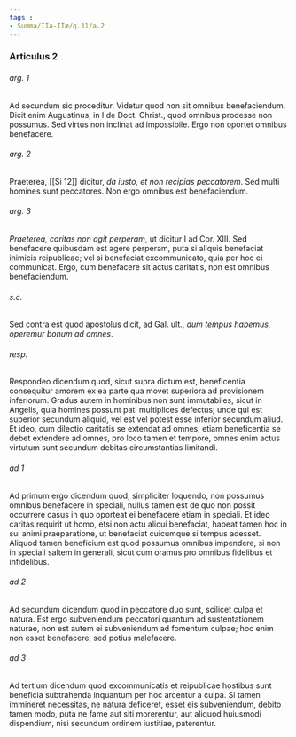 ```yaml
---
tags : 
- Summa/IIa-IIæ/q.31/a.2
---
```


### Articulus 2

###### arg. 1
Ad secundum sic proceditur. Videtur quod non sit omnibus benefaciendum. Dicit enim Augustinus, in I de Doct. Christ., quod omnibus prodesse non possumus. Sed virtus non inclinat ad impossibile. Ergo non oportet omnibus benefacere.

###### arg. 2
Praeterea, [[Si 12]] dicitur, *da iusto, et non recipias peccatorem*. Sed multi homines sunt peccatores. Non ergo omnibus est benefaciendum.

###### arg. 3
*Praeterea, caritas non agit perperam*, ut dicitur I ad Cor. XIII. Sed benefacere quibusdam est agere perperam, puta si aliquis benefaciat inimicis reipublicae; vel si benefaciat excommunicato, quia per hoc ei communicat. Ergo, cum benefacere sit actus caritatis, non est omnibus benefaciendum.

###### s.c.
Sed contra est quod apostolus dicit, ad Gal. ult., *dum tempus habemus, operemur bonum ad omnes*.

###### resp.
Respondeo dicendum quod, sicut supra dictum est, beneficentia consequitur amorem ex ea parte qua movet superiora ad provisionem inferiorum. Gradus autem in hominibus non sunt immutabiles, sicut in Angelis, quia homines possunt pati multiplices defectus; unde qui est superior secundum aliquid, vel est vel potest esse inferior secundum aliud. Et ideo, cum dilectio caritatis se extendat ad omnes, etiam beneficentia se debet extendere ad omnes, pro loco tamen et tempore, omnes enim actus virtutum sunt secundum debitas circumstantias limitandi.

###### ad 1
Ad primum ergo dicendum quod, simpliciter loquendo, non possumus omnibus benefacere in speciali, nullus tamen est de quo non possit occurrere casus in quo oporteat ei benefacere etiam in speciali. Et ideo caritas requirit ut homo, etsi non actu alicui benefaciat, habeat tamen hoc in sui animi praeparatione, ut benefaciat cuicumque si tempus adesset. Aliquod tamen beneficium est quod possumus omnibus impendere, si non in speciali saltem in generali, sicut cum oramus pro omnibus fidelibus et infidelibus.

###### ad 2
Ad secundum dicendum quod in peccatore duo sunt, scilicet culpa et natura. Est ergo subveniendum peccatori quantum ad sustentationem naturae, non est autem ei subveniendum ad fomentum culpae; hoc enim non esset benefacere, sed potius malefacere.

###### ad 3
Ad tertium dicendum quod excommunicatis et reipublicae hostibus sunt beneficia subtrahenda inquantum per hoc arcentur a culpa. Si tamen immineret necessitas, ne natura deficeret, esset eis subveniendum, debito tamen modo, puta ne fame aut siti morerentur, aut aliquod huiusmodi dispendium, nisi secundum ordinem iustitiae, paterentur.

